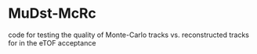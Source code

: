 # MuDst-McRc

code for testing the quality of Monte-Carlo tracks vs. reconstructed tracks for in the eTOF acceptance

